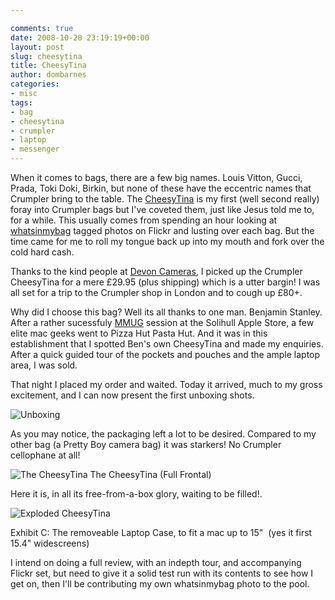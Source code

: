 ```yaml
---

comments: true
date: 2008-10-28 23:19:19+00:00
layout: post
slug: cheesytina
title: CheesyTina
author: dombarnes
categories:
- misc
tags:
- bag
- cheesytina
- crumpler
- laptop
- messenger
---
```


When it comes to bags, there are a few big names. Louis Vitton, Gucci, Prada, Toki Doki, Birkin, but none of these have the eccentric names that Crumpler bring to the table.
The [CheesyTina](http://www.crumpler.co.uk/?product=Cheesy_Chick_+_Cheesytina&page=details&product_id=CHT13-004&size=) is my first (well second really) foray into Crumpler bags but I've coveted them, just like Jesus told me to, for a while. This usually comes from spending an hour looking at [whatsinmybag](http://flickr.com/tags/whatsinmybag) tagged photos on Flickr and lusting over each bag. But the time came for me to roll my tongue back up into my mouth and fork over the cold hard cash.




Thanks to the kind people at [Devon Cameras](http://devoncamera.co.uk/), I picked up the Crumpler CheesyTina for a mere £29.95 (plus shipping) which is a utter bargin! I was all set for a trip to the Crumpler shop in London and to cough up £80+.




Why did I choose this bag? Well its all thanks to one man. Benjamin Stanley. After a rather sucessfuly [MMUG](http://www.mmug.org.uk) session at the Solihull Apple Store, a few elite mac geeks went to Pizza Hut Pasta Hut. And it was in this establishment that I spotted Ben's own CheesyTina and made my enquiries. After a quick guided tour of the pockets and pouches and the ample laptop area, I was sold.

That night I placed my order and waited. Today it arrived, much to my gross excitement, and I can now present the first unboxing shots.

![Unboxing](/assets/cimg0296.jpg)

As you may notice, the packaging left a lot to be desired. Compared to my other bag (a Pretty Boy camera bag) it was starkers! No Crumpler cellophane at all!

![The CheesyTina](/assets/cimg0298.jpg)
The CheesyTina (Full Frontal)

Here it is, in all its free-from-a-box glory, waiting to be filled!. 

![Exploded CheesyTina](/assets/cimg0299.jpg)

Exhibit C: The removeable Laptop Case, to fit a mac up to 15"  (yes it first 15.4" widescreens)

I intend on doing a full review, with an indepth tour, and accompanying Flickr set, but need to give it a solid test run with its contents to see how I get on, then I'll be contributing my own whatsinmybag photo to the pool.
